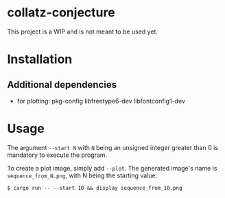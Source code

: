 # collatz-conjecture

This project is a WIP and is not meant to be used yet.

# Installation

## Additional dependencies

- for plotting: pkg-config libfreetype6-dev libfontconfig1-dev

# Usage

The argument `--start N` with `N` being an unsigned integer greater than 0 is 
mandatory to execute the program.

To create a plot image, simply add `--plot`. The generated image's name is
`sequence_from_N.png`, with N being the starting value.

```terminal
$ cargo run -- --start 10 && display sequence_from_10.png
```

